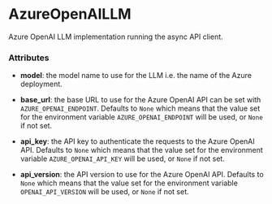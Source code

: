 # AzureOpenAILLM


Azure OpenAI LLM implementation running the async API client.





### Attributes

- **model**: the model name to use for the LLM i.e. the name of the Azure deployment.

- **base_url**: the base URL to use for the Azure OpenAI API can be set with `AZURE_OPENAI_ENDPOINT`.  Defaults to `None` which means that the value set for the environment variable  `AZURE_OPENAI_ENDPOINT` will be used, or `None` if not set.

- **api_key**: the API key to authenticate the requests to the Azure OpenAI API. Defaults to `None`  which means that the value set for the environment variable `AZURE_OPENAI_API_KEY` will be  used, or `None` if not set.

- **api_version**: the API version to use for the Azure OpenAI API. Defaults to `None` which means  that the value set for the environment variable `OPENAI_API_VERSION` will be used, or  `None` if not set.








